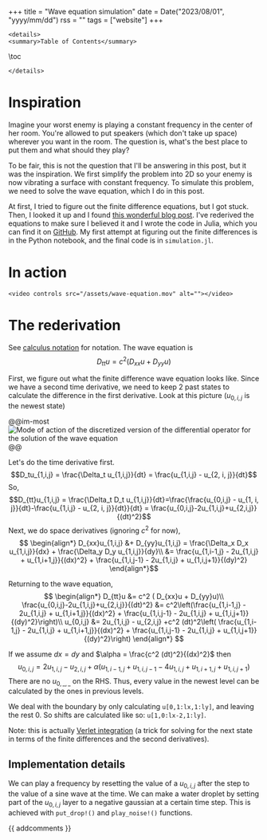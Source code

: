 +++
title = "Wave equation simulation"
date = Date("2023/08/01", "yyyy/mm/dd")
rss = ""
tags = ["website"]
+++
~~~
<details>
<summary>Table of Contents</summary>
~~~
\toc
~~~
</details>
~~~

# Inspiration

Imagine your worst enemy is playing a constant frequency in the center of her room. You're allowed to put speakers (which don't take up space) wherever you want in the room. The question is, what's the best place to put them and what should they play?

To be fair, this is not the question that I'll be answering in this post, but it was the inspiration. We first simplify the problem into 2D so your enemy is now vibrating a surface with constant frequency. To simulate this problem, we need to solve the wave equation, which I do in this post.

At first, I tried to figure out the finite difference equations, but I got stuck. Then, I looked it up and I found [this wonderful blog post](https://beltoforion.de/en/recreational_mathematics/2d-wave-equation.php). I've rederived the equations to make sure I believed it and I wrote the code in Julia, which you can find it on [GitHub](). My first attempt at figuring out the finite differences is in the Python notebook, and the final code is in `simulation.jl`.

# In action

~~~
<video controls src="/assets/wave-equation.mov" alt=""></video>
~~~

# The rederivation

See [calculus notation](/404) for notation. The wave equation is 
$$D_{tt}u = c^2 ( D_{xx}u + D_{yy}u)$$

First, we figure out what the finite difference wave equation looks like.
Since we have a second time derivative, we need to keep 2 past states to calculate the difference in the first derivative. Look at this picture ($u_{0,i,j}$ is the newest state)

@@im-most
![Mode of action of the discretized version of the differential operator for the solution of the wave equation](https://beltoforion.de/en/recreational_mathematics/images/diskretisierung_wellengleichung.webp)
@@

Let's do the time derivative first.
$$D_tu_{1,i,j} = \frac{\Delta_t u_{1,i,j}}{dt} = \frac{u_{1,i,j} - u_{2, i, j}}{dt}$$
So,
$$D_{tt}u_{1,i,j} = \frac{\Delta_t D_t u_{1,i,j}}{dt}=\frac{\frac{u_{0,i,j} - u_{1, i, j}}{dt}-\frac{u_{1,i,j} - u_{2, i, j}}{dt}}{dt} = \frac{u_{0,i,j}-2u_{1,i,j}+u_{2,i,j}}{(dt)^2}$$
Next, we do space derivatives (ignoring $c^2$ for now),
$$
\begin{align*}
D_{xx}u_{1,i,j} &+ D_{yy}u_{1,i,j} = \frac{\Delta_x D_x u_{1,i,j}}{dx} + \frac{\Delta_y D_y u_{1,i,j}}{dy}\\ &= \frac{u_{1,i-1,j} - 2u_{1,i,j} + u_{1,i+1,j}}{(dx)^2} + \frac{u_{1,i,j-1} - 2u_{1,i,j} + u_{1,i,j+1}}{(dy)^2}
\end{align*}$$

Returning to the wave equation,
$$
\begin{align*}
D_{tt}u &= c^2 ( D_{xx}u + D_{yy}u)\\
\frac{u_{0,i,j}-2u_{1,i,j}+u_{2,i,j}}{(dt)^2} &= c^2\left(\frac{u_{1,i-1,j} - 2u_{1,i,j} + u_{1,i+1,j}}{(dx)^2} + \frac{u_{1,i,j-1} - 2u_{1,i,j} + u_{1,i,j+1}}{(dy)^2}\right)\\
u_{0,i,j} &= 2u_{1,i,j} - u_{2,i,j} +c^2 (dt)^2\left( \frac{u_{1,i-1,j} - 2u_{1,i,j} + u_{1,i+1,j}}{(dx)^2} + \frac{u_{1,i,j-1} - 2u_{1,i,j} + u_{1,i,j+1}}{(dy)^2}\right)
\end{align*}
$$

If we assume $dx = dy$ and $\alpha = \frac{c^2 (dt)^2}{(dx)^2}$ then
$$u_{0,i,j} = 2u_{1,i,j} - u_{2,i,j} +\alpha\left( u_{1,i-1,j}+u_{1,i,j-1} - 4u_{1,i,j} + u_{1,i+1,j} + u_{1,i,j+1}\right)$$
There are no $u_{0,\_,\_}$ on the RHS. Thus, every value in the newest level can be calculated by the ones in previous levels.

We deal with the boundary by only calculating `u[0,1:lx,1:ly]`, and leaving the rest 0. So shifts are calculated like so: `u[1,0:lx-2,1:ly]`.

Note: this is actually [Verlet integration](https://en.wikipedia.org/wiki/Verlet_integration) (a trick for solving for the next state in terms of the finite differences and the second derivatives).

## Implementation details

We can play a frequency by resetting the value of a $u_{0,i,j}$ after the step to the value of a sine wave at the time. We can make a water droplet by setting part of the $u_{0,i,j}$ layer to a negative gaussian at a certain time step. This is achieved with `put_drop!()` and `play_noise!()` functions.

{{ addcomments }}
